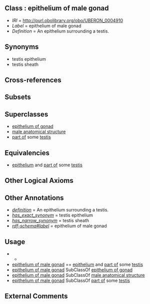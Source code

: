 
## Class : epithelium of male gonad

 * *IRI* = http://purl.obolibrary.org/obo/UBERON_0004910
 * *Label* = epithelium of male gonad
 * *Definition* = An epithelium surrounding a testis.

## Synonyms

 * testis epithelium
 * testis sheath

## Cross-references


## Subsets


## Superclasses

 * [epithelium of gonad](../../UBERON/09/UBERON_0004909.md)
 * [male anatomical structure](../../UBERON/03/UBERON_0014403.md)
 * [part of](../../BFO/50/BFO_0000050.md) some [testis](../../UBERON/73/UBERON_0000473.md)

## Equivalencies

 * [epithelium](../../UBERON/83/UBERON_0000483.md) and [part of](../../BFO/50/BFO_0000050.md) some [testis](../../UBERON/73/UBERON_0000473.md)

## Other Logical Axioms


## Other Annotations

 * *[definition](../../IAO/15/IAO_0000115.md)* = An epithelium surrounding a testis.
 * *[has_exact_synonym](../../ym/oboInOwl#hasExactSynonym.md)* = testis epithelium
 * *[has_narrow_synonym](../../ym/oboInOwl#hasNarrowSynonym.md)* = testis sheath
 * *[rdf-schema#label](../../el/rdf-schema#label.md)* = epithelium of male gonad

## Usage

 * -
 * [epithelium of male gonad](../../UBERON/10/UBERON_0004910.md) == [epithelium](../../UBERON/83/UBERON_0000483.md) and [part of](../../BFO/50/BFO_0000050.md) some [testis](../../UBERON/73/UBERON_0000473.md)
 * [epithelium of male gonad](../../UBERON/10/UBERON_0004910.md) SubClassOf [epithelium of gonad](../../UBERON/09/UBERON_0004909.md)
 * [epithelium of male gonad](../../UBERON/10/UBERON_0004910.md) SubClassOf [male anatomical structure](../../UBERON/03/UBERON_0014403.md)
 * [epithelium of male gonad](../../UBERON/10/UBERON_0004910.md) SubClassOf [part of](../../BFO/50/BFO_0000050.md) some [testis](../../UBERON/73/UBERON_0000473.md)

## External Comments

